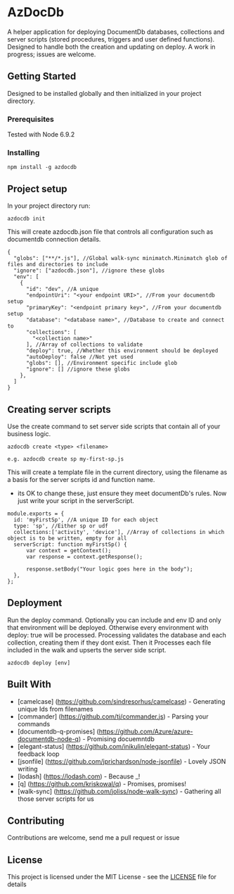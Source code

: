 # AzDocDb

A helper application for deploying DocumentDb databases, collections and server scripts (stored procedures, triggers and user defined functions).
Designed to handle both the creation and updating on deploy. A work in progress; issues are welcome.

## Getting Started

Designed to be installed globally and then initialized in your project directory.

### Prerequisites

Tested with Node 6.9.2

### Installing

```
npm install -g azdocdb
```

## Project setup

In your project directory run:

```
azdocdb init
```

This will create azdocdb.json file that controls all configuration such as documentdb connection details.

```
{
  "globs": ["**/*.js"], //Global walk-sync minimatch.Minimatch glob of files and directories to include
  "ignore": ["azdocdb.json"], //ignore these globs
  "env": [
    {
      "id": "dev", //A unique
      "endpointUri": "<your endpoint URI>", //From your documentdb setup
      "primaryKey": "<endpoint primary key>", //From your documentdb setup
      "database": "<database name>", //Database to create and connect to
      "collections": [
        "<collection name>"
      ], //Array of collections to validate
      "deploy": true, //Whether this environment should be deployed
      "autoDeploy": false //Not yet used
      "globs": [], //Environment specific include glob
      "ignore": [] //ignore these globs
    },
  ]
}
```

## Creating server scripts

Use the create command to set server side scripts that contain all of your business logic.

```
azdocdb create <type> <filename>

e.g. azdocdb create sp my-first-sp.js
```

This will create a template file in the current directory, using the filename as a basis for the server scripts id and function name.
 - its OK to change these, just ensure they meet documentDb's rules. Now just write your script in the serverScript.

```
module.exports = {
  id: 'myFirstSp', //A unique ID for each object
  type: 'sp', //Either sp or udf
  collections:['activity', 'device'], //Array of collections in which object is to be written, empty for all
  serverScript: function myFirstSp() {
      var context = getContext();
      var response = context.getResponse();

      response.setBody("Your logic goes here in the body");
  },
};

```


## Deployment

Run the deploy command. Optionally you can include and env ID and only that environment will be deployed. Otherwise every environment
with deploy: true will be processed. Processing validates the database and each collection, creating them if they dont exist. Then it
Processes each file included in the walk and upserts the server side script.

```
azdocdb deploy [env]
```

## Built With

* [camelcase] (https://github.com/sindresorhus/camelcase) - Generating unique Ids from filenames
* [commander] (https://github.com/tj/commander.js) - Parsing your commands
* [documentdb-q-promises] (https://github.com/Azure/azure-documentdb-node-q) - Promising docuemntdb
* [elegant-status] (https://github.com/inikulin/elegant-status) - Your feedback loop
* [jsonfile] (https://github.com/jprichardson/node-jsonfile) - Lovely JSON writing
* [lodash] (https://lodash.com) - Because _!
* [q] (https://github.com/kriskowal/q) - Promises, promises!
* [walk-sync] (https://github.com/joliss/node-walk-sync) - Gathering all those server scripts for us

## Contributing

Contributions are welcome, send me a pull request or issue

## License

This project is licensed under the MIT License - see the [LICENSE](LICENSE) file for details

